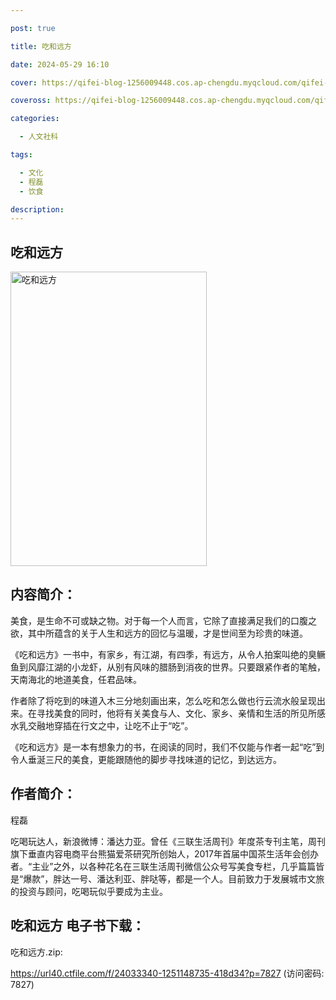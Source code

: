 ```yaml
---

post: true

title: 吃和远方

date: 2024-05-29 16:10

cover: https://qifei-blog-1256009448.cos.ap-chengdu.myqcloud.com/qifei-blog/656ea3fbc458853aef8d6840.jpg

coveross: https://qifei-blog-1256009448.cos.ap-chengdu.myqcloud.com/qifei-blog/656ea3fbc458853aef8d6840.jpg

categories:

  - 人文社科

tags:

  - 文化
  - 程磊
  - 饮食

description:
---
```


## 吃和远方
<img alt="吃和远方 " class="aligncenter loading" data-was-processed="true" decoding="async" fetchpriority="high" height="471" src="https://qifei-blog-1256009448.cos.ap-chengdu.myqcloud.com/qifei-blog/656ea3fbc458853aef8d6840.jpg" style="cursor: zoom-in;" width="314"/>

## 内容简介：

美食，是生命不可或缺之物。对于每一个人而言，它除了直接满足我们的口腹之欲，其中所蕴含的关于人生和远方的回忆与温暖，才是世间至为珍贵的味道。

《吃和远方》一书中，有家乡，有江湖，有四季，有远方，从令人拍案叫绝的臭鳜鱼到风靡江湖的小龙虾，从别有风味的腊肠到消夜的世界。只要跟紧作者的笔触，天南海北的地道美食，任君品味。

作者除了将吃到的味道入木三分地刻画出来，怎么吃和怎么做也行云流水般呈现出来。在寻找美食的同时，他将有关美食与人、文化、家乡、亲情和生活的所见所感水乳交融地穿插在行文之中，让吃不止于“吃”。

《吃和远方》是一本有想象力的书，在阅读的同时，我们不仅能与作者一起“吃”到令人垂涎三尺的美食，更能跟随他的脚步寻找味道的记忆，到达远方。

## 作者简介：

程磊

吃喝玩达人，新浪微博：潘达力亚。曾任《三联生活周刊》年度茶专刊主笔，周刊旗下垂直内容电商平台熊猫爱茶研究所创始人，2017年首届中国茶生活年会创办者。“主业”之外，以各种花名在三联生活周刊微信公众号写美食专栏，几乎篇篇皆是“爆款”，胖达一号、潘达利亚、胖哒等，都是一个人。目前致力于发展城市文旅的投资与顾问，吃喝玩似乎要成为主业。

## 吃和远方 电子书下载：

吃和远方.zip: 

https://url40.ctfile.com/f/24033340-1251148735-418d34?p=7827 (访问密码: 7827)
